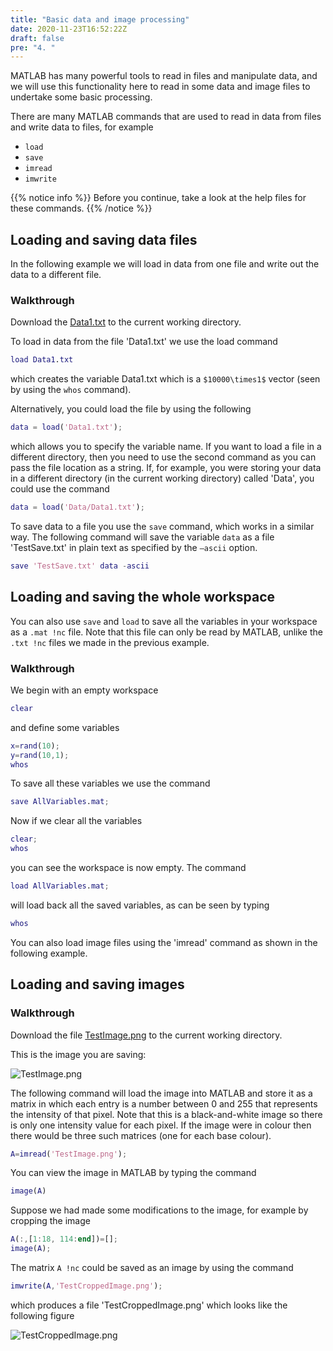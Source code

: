 ```yaml
---
title: "Basic data and image processing"
date: 2020-11-23T16:52:22Z
draft: false
pre: "4. "
---
```


MATLAB has many powerful tools to read in files and manipulate data, and we will use this functionality here to read in some data and image files to undertake some basic processing.

There are many MATLAB commands that are used to read in data from files and write data to files, for example

- `load`
- `save`
- `imread`
- `imwrite`

{{% notice info %}}
Before you continue, take a look at the help files for these commands.
{{% /notice %}}


## Loading and saving data files

In the following example we will load in data from one file and write out the data to a different file.


### Walkthrough

Download the [Data1.txt](/ScientificComputingInMatlab/docs/unit_02/Data1.txt) to the current working directory.

To load in data from the file 'Data1.txt' we use the load command

```matlab
load Data1.txt
``` 

which creates the variable Data1.txt which is a `$10000\times1$` vector (seen by using the `whos` command).

Alternatively, you could load the file by using the following

```matlab
data = load('Data1.txt');
``` 

which allows you to specify the variable name.
If you want to load a file in a different directory, then you need to use the second command as you can pass the file location as a string.
If, for example, you were storing your data in a different directory (in the current working directory) called 'Data', you could use the command

```matlab
data = load('Data/Data1.txt');
``` 

To save data to a file you use the `save` command, which works in a similar way.
The following command will save the variable `data` as a file 'TestSave.txt' in plain text as specified by the `–ascii` option.

```matlab
save 'TestSave.txt' data -ascii
```


## Loading and saving the whole workspace

You can also use `save` and `load` to save all the variables in your workspace as a `.mat !nc` file.
Note that this file can only be read by MATLAB, unlike the `.txt !nc` files we made in the previous example. 

### Walkthrough

We begin with an empty workspace 

```matlab
clear
```

and define some variables

```matlab
x=rand(10);
y=rand(10,1);
whos
```

To save all these variables we use the command

```matlab
save AllVariables.mat;
```

Now if we clear all the variables 

```matlab
clear;
whos
```

you can see the workspace is now empty.
The command 

```matlab
load AllVariables.mat;
```

will load back all the saved variables, as can be seen by typing 

```matlab
whos
```

You can also load image files using the 'imread' command as shown in the following example. 


## Loading and saving images

### Walkthrough

Download the file [TestImage.png](/ScientificComputingInMatlab/docs/unit_02/TestImage.png) to the current working directory. 

This is the image you are saving:

![TestImage.png](/ScientificComputingInMatlab/docs/unit_02/TestImage.png)

The following command will load the image into MATLAB and store it as a matrix in which each entry is a number between 0 and 255 that represents the intensity of that pixel.
Note that this is a black-and-white image so there is only one intensity value for each pixel.
If the image were in colour then there would be three such matrices (one for each base colour).

```matlab
A=imread('TestImage.png');
```

You can view the image in MATLAB by typing the command

```matlab
image(A)
```

Suppose we had made some modifications to the image, for example by cropping the image

```matlab
A(:,[1:18, 114:end])=[];
image(A);
```

The matrix `A !nc` could be saved as an image by using the command

```matlab
imwrite(A,'TestCroppedImage.png');
```

which produces a file 'TestCroppedImage.png' which looks like the following figure

![TestCroppedImage.png](/ScientificComputingInMatlab/images/unit_02/2_04_TestCroppedImage.png)
 
